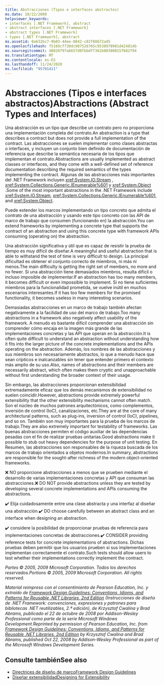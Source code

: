 ```yaml
---
title: Abstracciones (Tipos e interfaces abstractos)
ms.date: 10/22/2008
helpviewer_keywords:
- interfaces [.NET Framework], abstract
- abstract interfaces [.NET Framework]
- abstract types [.NET Framework]
- types [.NET Framework], abstract
ms.assetid: 0a632bc7-9b03-44ee-8842-c82f88672a45
ms.openlocfilehash: f5169cf730dc987526765c9538978901d424814b
ms.sourcegitcommit: d8020797a6657d0fbbdff362b80300815f682f94
ms.translationtype: MT
ms.contentlocale: es-ES
ms.lasthandoff: 11/24/2020
ms.locfileid: "95701411"
---
```

# <a name="abstractions-abstract-types-and-interfaces"></a><span data-ttu-id="af6ac-102">Abstracciones (Tipos e interfaces abstractos)</span><span class="sxs-lookup"><span data-stu-id="af6ac-102">Abstractions (Abstract Types and Interfaces)</span></span>

<span data-ttu-id="af6ac-103">Una abstracción es un tipo que describe un contrato pero no proporciona una implementación completa del contrato.</span><span class="sxs-lookup"><span data-stu-id="af6ac-103">An abstraction is a type that describes a contract but does not provide a full implementation of the contract.</span></span> <span data-ttu-id="af6ac-104">Las abstracciones se suelen implementar como clases abstractas o interfaces, y incluyen un conjunto bien definido de documentación de referencia que describe la semántica necesaria de los tipos que implementan el contrato.</span><span class="sxs-lookup"><span data-stu-id="af6ac-104">Abstractions are usually implemented as abstract classes or interfaces, and they come with a well-defined set of reference documentation describing the required semantics of the types implementing the contract.</span></span> <span data-ttu-id="af6ac-105">Algunas de las abstracciones más importantes del .NET Framework incluyen <xref:System.IO.Stream> , <xref:System.Collections.Generic.IEnumerable%601> y <xref:System.Object> .</span><span class="sxs-lookup"><span data-stu-id="af6ac-105">Some of the most important abstractions in the .NET Framework include <xref:System.IO.Stream>, <xref:System.Collections.Generic.IEnumerable%601>, and <xref:System.Object>.</span></span>

 <span data-ttu-id="af6ac-106">Puede extender los marcos implementando un tipo concreto que admita el contrato de una abstracción y usando este tipo concreto con las API de marco de trabajo que consumen (funcionando en) la abstracción.</span><span class="sxs-lookup"><span data-stu-id="af6ac-106">You can extend frameworks by implementing a concrete type that supports the contract of an abstraction and using this concrete type with framework APIs consuming (operating on) the abstraction.</span></span>

 <span data-ttu-id="af6ac-107">Una abstracción significativa y útil que es capaz de resistir la prueba de tiempo es muy difícil de diseñar.</span><span class="sxs-lookup"><span data-stu-id="af6ac-107">A meaningful and useful abstraction that is able to withstand the test of time is very difficult to design.</span></span> <span data-ttu-id="af6ac-108">La principal dificultad es obtener el conjunto correcto de miembros, ni más ni menos.</span><span class="sxs-lookup"><span data-stu-id="af6ac-108">The main difficulty is getting the right set of members, no more and no fewer.</span></span> <span data-ttu-id="af6ac-109">Si una abstracción tiene demasiados miembros, resulta difícil o incluso imposible de implementar.</span><span class="sxs-lookup"><span data-stu-id="af6ac-109">If an abstraction has too many members, it becomes difficult or even impossible to implement.</span></span> <span data-ttu-id="af6ac-110">Si no tiene suficientes miembros para la funcionalidad prometida, se vuelve inútil en muchos escenarios interesantes.</span><span class="sxs-lookup"><span data-stu-id="af6ac-110">If it has too few members for the promised functionality, it becomes useless in many interesting scenarios.</span></span>

 <span data-ttu-id="af6ac-111">Demasiadas abstracciones en un marco de trabajo también afectan negativamente a la facilidad de uso del marco de trabajo.</span><span class="sxs-lookup"><span data-stu-id="af6ac-111">Too many abstractions in a framework also negatively affect usability of the framework.</span></span> <span data-ttu-id="af6ac-112">A menudo es bastante difícil comprender una abstracción sin comprender cómo encaja en la imagen más grande de las implementaciones concretas y las API que operan en la abstracción.</span><span class="sxs-lookup"><span data-stu-id="af6ac-112">It is often quite difficult to understand an abstraction without understanding how it fits into the larger picture of the concrete implementations and the APIs operating on the abstraction.</span></span> <span data-ttu-id="af6ac-113">Además, los nombres de las abstracciones y sus miembros son necesariamente abstractos, lo que a menudo hace que sean crípticos e inalcanzables sin tener que entender primero el contexto más amplio de su uso.</span><span class="sxs-lookup"><span data-stu-id="af6ac-113">Also, names of abstractions and their members are necessarily abstract, which often makes them cryptic and unapproachable without first understanding the broader context of their usage.</span></span>

 <span data-ttu-id="af6ac-114">Sin embargo, las abstracciones proporcionan extensibilidad extremadamente eficaz que los demás mecanismos de extensibilidad no suelen coincidir.</span><span class="sxs-lookup"><span data-stu-id="af6ac-114">However, abstractions provide extremely powerful extensibility that the other extensibility mechanisms cannot often match.</span></span> <span data-ttu-id="af6ac-115">Son el núcleo de muchos patrones arquitectónicos, como complementos, inversión de control (IoC), canalizaciones, etc.</span><span class="sxs-lookup"><span data-stu-id="af6ac-115">They are at the core of many architectural patterns, such as plug-ins, inversion of control (IoC), pipelines, and so on.</span></span> <span data-ttu-id="af6ac-116">También son muy importantes para la prueba de los marcos de trabajo.</span><span class="sxs-lookup"><span data-stu-id="af6ac-116">They are also extremely important for testability of frameworks.</span></span> <span data-ttu-id="af6ac-117">Las buenas abstracciones permiten el código auxiliar de las dependencias pesadas con el fin de realizar pruebas unitarias.</span><span class="sxs-lookup"><span data-stu-id="af6ac-117">Good abstractions make it possible to stub out heavy dependencies for the purpose of unit testing.</span></span> <span data-ttu-id="af6ac-118">En Resumen, las abstracciones son responsables de la riqueza buscada de los marcos de trabajo orientados a objetos modernos.</span><span class="sxs-lookup"><span data-stu-id="af6ac-118">In summary, abstractions are responsible for the sought-after richness of the modern object-oriented frameworks.</span></span>

 <span data-ttu-id="af6ac-119">❌ NO proporcione abstracciones a menos que se prueben mediante el desarrollo de varias implementaciones concretas y API que consuman las abstracciones.</span><span class="sxs-lookup"><span data-stu-id="af6ac-119">❌ DO NOT provide abstractions unless they are tested by developing several concrete implementations and APIs consuming the abstractions.</span></span>

 <span data-ttu-id="af6ac-120">✔️ Elija cuidadosamente entre una clase abstracta y una interfaz al diseñar una abstracción.</span><span class="sxs-lookup"><span data-stu-id="af6ac-120">✔️ DO choose carefully between an abstract class and an interface when designing an abstraction.</span></span>

 <span data-ttu-id="af6ac-121">✔️ considere la posibilidad de proporcionar pruebas de referencia para implementaciones concretas de abstracciones.</span><span class="sxs-lookup"><span data-stu-id="af6ac-121">✔️ CONSIDER providing reference tests for concrete implementations of abstractions.</span></span> <span data-ttu-id="af6ac-122">Dichas pruebas deben permitir que los usuarios prueben si sus implementaciones implementan correctamente el contrato.</span><span class="sxs-lookup"><span data-stu-id="af6ac-122">Such tests should allow users to test whether their implementations correctly implement the contract.</span></span>

 <span data-ttu-id="af6ac-123">*Partes © 2005, 2009 Microsoft Corporation. Todos los derechos reservados.*</span><span class="sxs-lookup"><span data-stu-id="af6ac-123">*Portions © 2005, 2009 Microsoft Corporation. All rights reserved.*</span></span>

 <span data-ttu-id="af6ac-124">*Material reimpreso con el consentimiento de Pearson Education, Inc. y extraído de [Framework Design Guidelines: Conventions, Idioms, and Patterns for Reusable .NET Libraries, 2nd Edition](https://www.informit.com/store/framework-design-guidelines-conventions-idioms-and-9780321545619) (Instrucciones de diseño de .NET Framework: convenciones, expresiones y patrones para bibliotecas .NET reutilizables, 2.ª edición), de Krzysztof Cwalina y Brad Abrams, publicado el 22 de octubre de 2008 por Addison-Wesley Professional como parte de la serie Microsoft Windows Development.*</span><span class="sxs-lookup"><span data-stu-id="af6ac-124">*Reprinted by permission of Pearson Education, Inc. from [Framework Design Guidelines: Conventions, Idioms, and Patterns for Reusable .NET Libraries, 2nd Edition](https://www.informit.com/store/framework-design-guidelines-conventions-idioms-and-9780321545619) by Krzysztof Cwalina and Brad Abrams, published Oct 22, 2008 by Addison-Wesley Professional as part of the Microsoft Windows Development Series.*</span></span>

## <a name="see-also"></a><span data-ttu-id="af6ac-125">Consulte también</span><span class="sxs-lookup"><span data-stu-id="af6ac-125">See also</span></span>

- [<span data-ttu-id="af6ac-126">Directrices de diseño de marco</span><span class="sxs-lookup"><span data-stu-id="af6ac-126">Framework Design Guidelines</span></span>](index.md)
- [<span data-ttu-id="af6ac-127">Diseñar extensibilidad</span><span class="sxs-lookup"><span data-stu-id="af6ac-127">Designing for Extensibility</span></span>](designing-for-extensibility.md)
